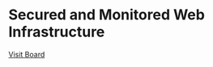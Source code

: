 # Secured and Monitored Web Infrastructure
[Visit Board](https://miro.com/app/board/uXjVMZGBNz4=/?share_link_id=491261623656)

